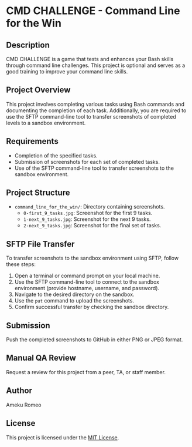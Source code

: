 # CMD CHALLENGE - Command Line for the Win

## Description
CMD CHALLENGE is a game that tests and enhances your Bash skills through
 command line challenges. This project is optional and serves as a good training 
to improve your command line skills.

## Project Overview
This project involves completing various tasks using Bash commands and documenting 
the completion of each task. Additionally, you are required to use the SFTP 
command-line tool to transfer screenshots of completed levels to a sandbox environment.

## Requirements
- Completion of the specified tasks.
- Submission of screenshots for each set of completed tasks.
- Use of the SFTP command-line tool to transfer screenshots to the sandbox environment.

## Project Structure
- `command_line_for_the_win/`: Directory containing screenshots.
  - `0-first_9_tasks.jpg`: Screenshot for the first 9 tasks.
  - `1-next_9_tasks.jpg`: Screenshot for the next 9 tasks.
  - `2-next_9_tasks.jpg`: Screenshot for the final set of tasks.

## SFTP File Transfer
To transfer screenshots to the sandbox environment using SFTP, follow these steps:
1. Open a terminal or command prompt on your local machine.
2. Use the SFTP command-line tool to connect to the sandbox environment 
(provide hostname, username, and password).
3. Navigate to the desired directory on the sandbox.
4. Use the `put` command to upload the screenshots.
5. Confirm successful transfer by checking the sandbox directory.

## Submission
Push the completed screenshots to GitHub in either PNG or JPEG format.

## Manual QA Review
Request a review for this project from a peer, TA, or staff member.

## Author
Ameku Romeo

## License
This project is licensed under the [MIT License](LICENSE).

